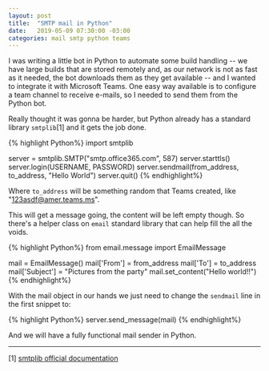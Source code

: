```yaml
---
layout: post
title:  "SMTP mail in Python"
date:   2019-05-09 07:30:00 -03:00
categories: mail smtp python teams
---
```


I was writing a little bot in Python to automate some build handling -- we have large builds that are stored remotely and, as our network is not as fast as it needed, the bot downloads them as they get available -- and I wanted to integrate it with Microsoft Teams. One easy way available is to configure a team channel to receive e-mails, so I needed to send them from the Python bot.

Really thought it was gonna be harder, but Python already has a standard library `smtplib`[1] and it gets the job done.

{% highlight Python%}
import smtplib

server = smtplib.SMTP("smtp.office365.com", 587)
server.starttls()
server.login(USERNAME, PASSWORD)
server.sendmail(from_address, to_address, "Hello World")
server.quit()
{% endhighlight%}

Where `to_address` will be something random that Teams created, like "123asdf@amer.teams.ms".

This will get a message going, the content will be left empty though. So there's a helper class on `email` standard library that can help fill the all the voids.

{% highlight Python%}
from email.message import EmailMessage

mail = EmailMessage()
mail['From'] = from_address
mail['To'] = to_address
mail['Subject'] = "Pictures from the party"
mail.set_content("Hello world!!")
{% endhighlight%}

With the mail object in our hands we just need to change the `sendmail` line in the first snippet to:

{% highlight Python%}
server.send_message(mail)
{% endhighlight%}

And we will have a fully functional mail sender in Python.

***

[1] [smtplib official documentation](https://docs.python.org/3/library/smtplib.html)